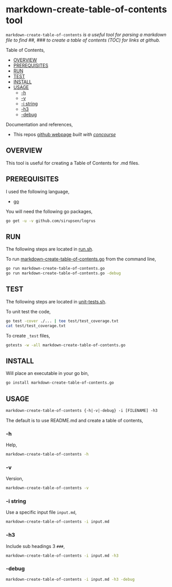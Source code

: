 # markdown-create-table-of-contents tool

`markdown-create-table-of-contents` _is a useful tool for
parsing a markdown file to find ##, ### to create a table
of contents (TOC) for links at github._

Table of Contents,

* [OVERVIEW](https://github.com/JeffDeCola/my-go-tools/tree/master/markdown-tools/markdown-create-table-of-contents#overview)
* [PREREQUISITES](https://github.com/JeffDeCola/my-go-tools/tree/master/markdown-tools/markdown-create-table-of-contents#prerequisites)
* [RUN](https://github.com/JeffDeCola/my-go-tools/tree/master/markdown-tools/markdown-create-table-of-contents#run)
* [TEST](https://github.com/JeffDeCola/my-go-tools/tree/master/markdown-tools/markdown-create-table-of-contents#test)
* [INSTALL](https://github.com/JeffDeCola/my-go-tools/tree/master/markdown-tools/markdown-create-table-of-contents#install)
* [USAGE](https://github.com/JeffDeCola/my-go-tools/tree/master/markdown-tools/markdown-create-table-of-contents#usage)
  * [-h](https://github.com/JeffDeCola/my-go-tools/tree/master/markdown-tools/markdown-create-table-of-contents#-h)
  * [-v](https://github.com/JeffDeCola/my-go-tools/tree/master/markdown-tools/markdown-create-table-of-contents#-v)
  * [-i string](https://github.com/JeffDeCola/my-go-tools/tree/master/markdown-tools/markdown-create-table-of-contents#-i-string)
  * [-h3](https://github.com/JeffDeCola/my-go-tools/tree/master/markdown-tools/markdown-create-table-of-contents#-h3)
  * [-debug](https://github.com/JeffDeCola/my-go-tools/tree/master/markdown-tools/markdown-create-table-of-contents#-debug)

Documentation and references,

* This repos
  [github webpage](https://jeffdecola.github.io/my-go-tools/)
  _built with
  [concourse](https://github.com/JeffDeCola/my-go-tools/blob/master/ci-README.md)_

## OVERVIEW

This tool is useful for creating a Table of Contents for .md files.

## PREREQUISITES

I used the following language,

* [go](https://github.com/JeffDeCola/my-cheat-sheets/tree/master/software/development/languages/go-cheat-sheet)

You will need the following go packages,

```bash
go get -u -v github.com/sirupsen/logrus
```

## RUN

The following steps are located in
[run.sh](https://github.com/JeffDeCola/my-go-tools/blob/master/markdown-tools/markdown-create-table-of-contents/run.sh).

To run
[markdown-create-table-of-contents.go](https://github.com/JeffDeCola/my-go-tools/blob/master/markdown-tools/markdown-create-table-of-contents/markdown-create-table-of-contents.go)
from the command line,

```bash
go run markdown-create-table-of-contents.go
go run markdown-create-table-of-contents.go -debug
```

## TEST

The following steps are located in
[unit-tests.sh](https://github.com/JeffDeCola/my-go-tools/blob/master/markdown-tools/markdown-create-table-of-contents/test/unit-tests.sh).

To unit test the code,

```bash
go test -cover ./... | tee test/test_coverage.txt
cat test/test_coverage.txt
```

To create `_test` files,

```bash
gotests -w -all markdown-create-table-of-contents.go
```

## INSTALL

Will place an executable in your go bin,

```bash
go install markdown-create-table-of-contents.go
```

## USAGE

```txt
markdown-create-table-of-contents {-h|-v|-debug} -i [FILENAME] -h3
```

The default is to use README.md and create a table of contents,

### -h

Help,

```bash
markdown-create-table-of-contents -h
```

### -v

Version,

```bash
markdown-create-table-of-contents -v
```

### -i string

Use a specific input file `input.md`,

```bash
markdown-create-table-of-contents -i input.md
```

### -h3

Include sub headings 3 `###`,

```bash
markdown-create-table-of-contents -i input.md -h3
```

### -debug

```bash
markdown-create-table-of-contents -i input.md -h3 -debug
```
